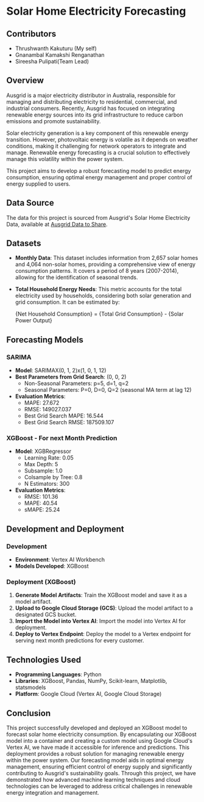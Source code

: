 # Solar Home Electricity Forecasting

## Contributors
- Thrushwanth Kakuturu (My self)
- Gnanambal Kamakshi Renganathan
- Sireesha Pulipati(Team Lead)

## Overview
Ausgrid is a major electricity distributor in Australia, responsible for managing and distributing electricity to residential, commercial, and industrial consumers. Recently, Ausgrid has focused on integrating renewable energy sources into its grid infrastructure to reduce carbon emissions and promote sustainability.

Solar electricity generation is a key component of this renewable energy transition. However, photovoltaic energy is volatile as it depends on weather conditions, making it challenging for network operators to integrate and manage. Renewable energy forecasting is a crucial solution to effectively manage this volatility within the power system.

This project aims to develop a robust forecasting model to predict energy consumption, ensuring optimal energy management and proper control of energy supplied to users.

## Data Source
The data for this project is sourced from Ausgrid's Solar Home Electricity Data, available at [Ausgrid Data to Share](https://www.ausgrid.com.au/Industry/Our-Research/Data-to-share/Solar-home-electricity-data).

## Datasets
- **Monthly Data**: This dataset includes information from 2,657 solar homes and 4,064 non-solar homes, providing a comprehensive view of energy consumption patterns. It covers a period of 8 years (2007-2014), allowing for the identification of seasonal trends.
- **Total Household Energy Needs**: This metric accounts for the total electricity used by households, considering both solar generation and grid consumption. It can be estimated by:

  {Net Household Consumption} = {Total Grid Consumption} - {Solar Power Output}
  

## Forecasting Models
### SARIMA 
- **Model**: SARIMAX(0, 1, 2)x(1, 0, 1, 12)
- **Best Parameters from Grid Search**: (0, 0, 2)
  - Non-Seasonal Parameters: p=5, d=1, q=2
  - Seasonal Parameters: P=0, D=0, Q=2 (seasonal MA term at lag 12)
- **Evaluation Metrics**:
  - MAPE: 27.672
  - RMSE: 149027.037
  - Best Grid Search MAPE: 16.544
  - Best Grid Search RMSE: 187509.107

### XGBoost - For next Month Prediction
- **Model**: XGBRegressor
  - Learning Rate: 0.05
  - Max Depth: 5
  - Subsample: 1.0
  - Colsample by Tree: 0.8
  - N Estimators: 300
- **Evaluation Metrics**:
  - RMSE: 101.36
  - MAPE: 40.54
  - sMAPE: 25.24

## Development and Deployment

### Development
- **Environment**: Vertex AI Workbench 
- **Models Developed**: XGBoost

### Deployment (XGBoost)
1. **Generate Model Artifacts**: Train the XGBoost model and save it as a model artifact.
2. **Upload to Google Cloud Storage (GCS)**: Upload the model artifact to a designated GCS bucket.
3. **Import the Model into Vertex AI**: Import the model into Vertex AI for deployment.
4. **Deploy to Vertex Endpoint**: Deploy the model to a Vertex endpoint for serving next month predictions for every customer.

## Technologies Used
- **Programming Languages**: Python
- **Libraries**: XGBoost, Pandas, NumPy, Scikit-learn, Matplotlib, statsmodels
- **Platform**: Google Cloud (Vertex AI, Google Cloud Storage)

## Conclusion
This project successfully developed and deployed an XGBoost model to forecast solar home electricity consumption. By encapsulating our XGBoost model into a container and creating a custom model using Google Cloud's Vertex AI, we have made it accessible for inference and predictions. This deployment provides a robust solution for managing renewable energy within the power system. Our forecasting model aids in optimal energy management, ensuring efficient control of energy supply and significantly contributing to Ausgrid's sustainability goals. Through this project, we have demonstrated how advanced machine learning techniques and cloud technologies can be leveraged to address critical challenges in renewable energy integration and management.
